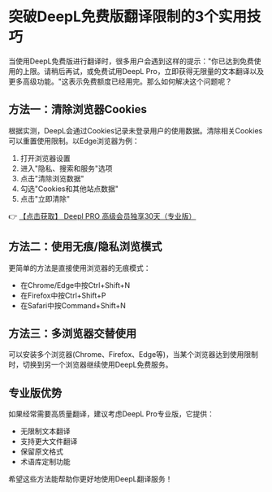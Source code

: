 # 突破DeepL免费版翻译限制的3个实用技巧

当使用DeepL免费版进行翻译时，很多用户会遇到这样的提示："你已达到免费使用的上限。请稍后再试，或免费试用DeepL Pro，立即获得无限量的文本翻译以及更多高级功能。"这表示免费额度已经用完。那么如何解决这个问题呢？

## 方法一：清除浏览器Cookies

根据实测，DeepL会通过Cookies记录未登录用户的使用数据。清除相关Cookies可以重置使用限制。以Edge浏览器为例：

1. 打开浏览器设置
2. 进入"隐私、搜索和服务"选项
3. 点击"清除浏览数据"
4. 勾选"Cookies和其他站点数据"
5. 点击"立即清除"

👉 [【点击获取】 Deepl PRO 高级会员独享30天（专业版）](https://bit.ly/DEepl)

## 方法二：使用无痕/隐私浏览模式

更简单的方法是直接使用浏览器的无痕模式：
- 在Chrome/Edge中按Ctrl+Shift+N
- 在Firefox中按Ctrl+Shift+P
- 在Safari中按Command+Shift+N

## 方法三：多浏览器交替使用

可以安装多个浏览器(Chrome、Firefox、Edge等)，当某个浏览器达到使用限制时，切换到另一个浏览器继续使用DeepL免费服务。

## 专业版优势

如果经常需要高质量翻译，建议考虑DeepL Pro专业版，它提供：
- 无限制文本翻译
- 支持更大文件翻译
- 保留原文格式
- 术语库定制功能

希望这些方法能帮助你更好地使用DeepL翻译服务！